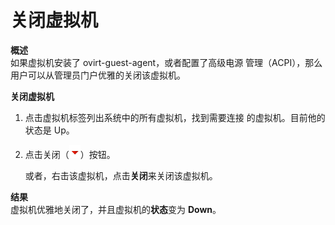 # 关闭虚拟机

**概述**<br/>
如果虚拟机安装了 ovirt-guest-agent，或者配置了高级电源
管理（ACPI），那么用户可以从管理员门户优雅的关闭该虚拟机。


**关闭虚拟机**

1. 点击虚拟机标签列出系统中的所有虚拟机，找到需要连接
的虚拟机。目前他的状态是 Up。

2. 点击关闭（![](../images/vm-shutdown-btn.png)）按钮。

   或者，右击该虚拟机，点击**关闭**来关闭该虚拟机。

**结果**<br/>
虚拟机优雅地关闭了，并且虚拟机的**状态**变为 **Down**。
